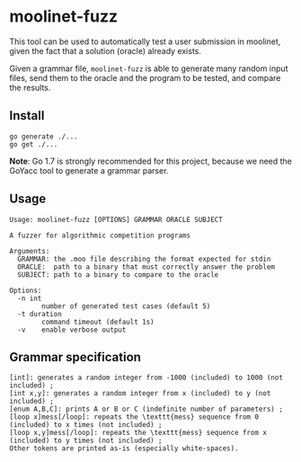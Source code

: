 moolinet-fuzz
=============

This tool can be used to automatically test a user submission in moolinet, given the fact that a solution (oracle) already exists.

Given a grammar file, `moolinet-fuzz` is able to generate many random input files, send them to the oracle and the program to be tested, and compare the results.

Install
-------

```
go generate ./...
go get ./...
```

**Note**: Go 1.7 is strongly recommended for this project, because we need the GoYacc tool to generate a grammar parser.

Usage
-----

```
Usage: moolinet-fuzz [OPTIONS] GRAMMAR ORACLE SUBJECT

A fuzzer for algorithmic competition programs

Arguments:
  GRAMMAR: the .moo file describing the format expected for stdin
  ORACLE:  path to a binary that must correctly answer the problem
  SUBJECT: path to a binary to compare to the oracle

Options:
  -n int
    	number of generated test cases (default 5)
  -t duration
    	command timeout (default 1s)
  -v	enable verbose output
```

Grammar specification
---------------------

```
[int]: generates a random integer from -1000 (included) to 1000 (not included) ;
[int x,y]: generates a random integer from x (included) to y (not included) ;
[enum A,B,C]: prints A or B or C (indefinite number of parameters) ;
[loop x]mess[/loop]: repeats the \texttt{mess} sequence from 0 (included) to x times (not included) ;
[loop x,y]mess[/loop]: repeats the \texttt{mess} sequence from x (included) to y times (not included) ;
Other tokens are printed as-is (especially white-spaces).
```
